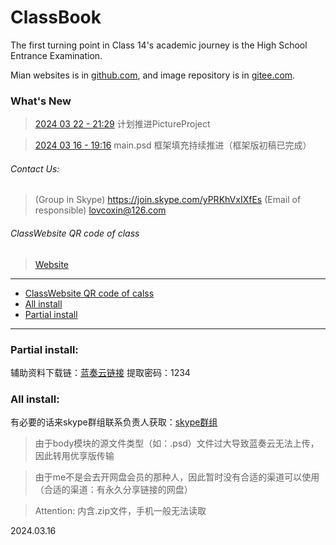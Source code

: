 # ClassBook
The first turning point in Class 14's academic journey is the High School Entrance Examination.

Mian websites is in [github.com](https://github.com/lovcoxin/classbook), and image repository is in [gitee.com](https://gitee.com/lycolovcoxin/classbook).

### What's New
> [2024 03 22 - 21:29](/log/20240322.log) 计划推进PictureProject

> [2024 03 16 - 19:16](/log/20240316.log) main.psd 框架填充持续推进（框架版初稿已完成）


###### Contact Us: 
> (Group in Skype) https://join.skype.com/yPRKhVxIXfEs
> (Email of responsible) lovcoxin@126.com

###### ClassWebsite QR code of class
> [Website](https://lxxgd.github.io/)

---

  * [ClassWebsite QR code of calss](#classWebsite-qr-code-of-class)
  * [All install](#all-install)
  * [Partial install](#partial-install)

---

### Partial install:
辅助资料下载链：[蓝奏云链接](https://lovcoxin.lanzout.com/iAFYx1qvfjfi)
提取密码：1234

### All install:
有必要的话来skype群组联系负责人获取：[skype群组](https://join.skype.com/yPRKhVxIXfEs)

> 由于body模块的源文件类型（如：.psd）文件过大导致蓝奏云无法上传，因此转用优享版传输

> 由于me不是会去开网盘会员的那种人，因此暂时没有合适的渠道可以使用（合适的渠道：有永久分享链接的网盘）

> Attention: 内含.zip文件，手机一般无法读取

2024.03.16
